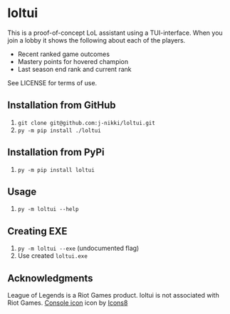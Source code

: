 # loltui

This is a proof-of-concept LoL assistant using a TUI-interface. When you join a lobby it shows the following about each of the players.

- Recent ranked game outcomes
- Mastery points for hovered champion
- Last season end rank and current rank

See LICENSE for terms of use.

## Installation from GitHub

1. `git clone git@github.com:j-nikki/loltui.git`
2. `py -m pip install ./loltui`

## Installation from PyPi

1. `py -m pip install loltui`

## Usage

1. `py -m loltui --help`

## Creating EXE

1. `py -m loltui --exe` (undocumented flag)
2. Use created `loltui.exe`

## Acknowledgments

League of Legends is a Riot Games product. loltui is not associated with Riot Games.
<a target="_blank" href="https://icons8.com/icons/set/console">Console icon</a> icon by <a target="_blank" href="https://icons8.com">Icons8</a>
